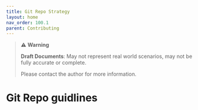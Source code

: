 ```yaml
---
title: Git Repo Strategy
layout: home
nav_order: 100.1
parent: Contributing
---
```

> ⚠️ **Warning**
>  
> **Draft Documents**: May not represent real world scenarios, may not be fully accurate or complete.
>
> Please contact the author for more information.
> 


# Git Repo guidlines
